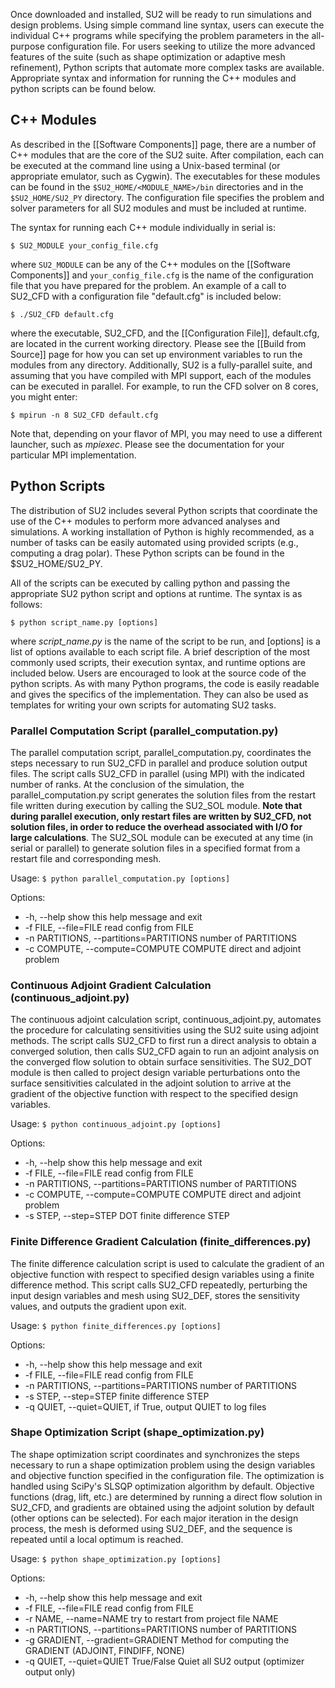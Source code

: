 Once downloaded and installed, SU2 will be ready to run simulations and design problems. Using simple command line syntax, users can execute the individual C++ programs while specifying the problem parameters in the all-purpose configuration file. For users seeking to utilize the more advanced features of the suite (such as shape optimization or adaptive mesh refinement), Python scripts that automate more complex tasks are available. Appropriate syntax and information for running the C++ modules and python scripts can be found below.

## C++ Modules

As described in the [[Software Components]] page, there are a number of C++ modules that are the core of the SU2 suite. After compilation, each can be executed at the command line using a Unix-based terminal (or appropriate emulator, such as Cygwin). The executables for these modules can be found in the `$SU2_HOME/<MODULE_NAME>/bin` directories and in the `$SU2_HOME/SU2_PY` directory.  The configuration file specifies the problem and solver parameters for all SU2 modules and must be included at runtime.

The syntax for running each C++ module individually in serial is:
```
$ SU2_MODULE your_config_file.cfg
```
where `SU2_MODULE` can be any of the C++ modules on the [[Software Components]] and `your_config_file.cfg` is the name of the configuration file that you have prepared for the problem. An example of a call to SU2_CFD with a configuration file "default.cfg" is included below:
```
$ ./SU2_CFD default.cfg
```
where the executable, SU2_CFD, and the [[Configuration File]], default.cfg, are located in the current working directory.  Please see the [[Build from Source]] page for how you can set up environment variables to run the modules from any directory. Additionally, SU2 is a fully-parallel suite, and assuming that you have compiled with MPI support, each of the modules can be executed in parallel. For example, to run the CFD solver on 8 cores, you might enter:
```
$ mpirun -n 8 SU2_CFD default.cfg
```
Note that, depending on your flavor of MPI, you may need to use a different launcher, such as *mpiexec*. Please see the documentation for your particular MPI implementation.

## Python Scripts

The distribution of SU2 includes several Python scripts that coordinate the use of the C++ modules to perform more advanced analyses and simulations. A working installation of Python is highly recommended, as a number of tasks can be easily automated using provided scripts (e.g., computing a drag polar). These Python scripts can be found in the $SU2_HOME/SU2_PY.

All of the scripts can be executed by calling python and passing the appropriate SU2 python script and options at runtime. The syntax is as follows:
```
$ python script_name.py [options]
```
where *script_name.py* is the name of the script to be run, and [options] is a list of options available to each script file.  A brief description of the most commonly used scripts, their execution syntax, and runtime options are included below. Users are encouraged to look at the source code of the python scripts. As with many Python programs, the code is easily readable and gives the specifics of the implementation. They can also be used as templates for writing your own scripts for automating SU2 tasks.

### Parallel Computation Script (parallel_computation.py)

The parallel computation script, parallel_computation.py, coordinates the steps necessary to run SU2_CFD in parallel and produce solution output files. The script calls SU2_CFD in parallel (using MPI) with the indicated number of ranks. At the conclusion of the simulation, the parallel_computation.py script generates the solution files from the restart file written during execution by calling the SU2_SOL module. **Note that during parallel execution, only restart files are written by SU2_CFD, not solution files, in order to reduce the overhead associated with I/O for large calculations**. The SU2_SOL module can be executed at any time (in serial or parallel) to generate solution files in a specified format from a restart file and corresponding mesh.

Usage: `$ python parallel_computation.py [options]`

Options:
* -h, --help show this help message and exit
* -f FILE, --file=FILE read config from FILE
* -n PARTITIONS, --partitions=PARTITIONS number of PARTITIONS
* -c COMPUTE, --compute=COMPUTE COMPUTE direct and adjoint problem

### Continuous Adjoint Gradient Calculation (continuous_adjoint.py)

The continuous adjoint calculation script, continuous_adjoint.py, automates the procedure for calculating sensitivities using the SU2 suite using adjoint methods. The script calls SU2_CFD to first run a direct analysis to obtain a converged solution, then calls SU2_CFD again to run an adjoint analysis on the converged flow solution to obtain surface sensitivities. The SU2_DOT module is then called to project design variable perturbations onto the surface sensitivities calculated in the adjoint solution to arrive at the gradient of the objective function with respect to the specified design variables.

Usage: `$ python continuous_adjoint.py [options]`

Options:
* -h, --help show this help message and exit
* -f FILE, --file=FILE read config from FILE
* -n PARTITIONS, --partitions=PARTITIONS number of PARTITIONS
* -c COMPUTE, --compute=COMPUTE COMPUTE direct and adjoint problem
* -s STEP, --step=STEP DOT finite difference STEP

### Finite Difference Gradient Calculation (finite_differences.py)

The finite difference calculation script is used to calculate the gradient of an objective function with respect to specified design variables using a finite difference method. This script calls SU2_CFD repeatedly, perturbing the input design variables and mesh using SU2_DEF, stores the sensitivity values, and outputs the gradient upon exit.

Usage: `$ python finite_differences.py [options]`

Options:
* -h, --help show this help message and exit
* -f FILE, --file=FILE read config from FILE
* -n PARTITIONS, --partitions=PARTITIONS number of PARTITIONS
* -s STEP, --step=STEP finite difference STEP
* -q QUIET, --quiet=QUIET, if True, output QUIET to log files 

### Shape Optimization Script (shape_optimization.py)

The shape optimization script coordinates and synchronizes the steps necessary to run a shape optimization problem using the design variables and objective function specified in the configuration file. The optimization is handled using SciPy's SLSQP optimization algorithm by default. Objective functions (drag, lift, etc.) are determined by running a direct flow solution in SU2_CFD, and gradients are obtained using the adjoint solution by default (other options can be selected). For each major iteration in the design process, the mesh is deformed using SU2_DEF, and the sequence is repeated until a local optimum is reached.

Usage: `$ python shape_optimization.py [options]`

Options:
* -h, --help show this help message and exit
* -f FILE, --file=FILE read config from FILE
* -r NAME, --name=NAME try to restart from project file NAME
* -n PARTITIONS, --partitions=PARTITIONS number of PARTITIONS
* -g GRADIENT, --gradient=GRADIENT Method for computing the GRADIENT (ADJOINT, FINDIFF, NONE)
* -q QUIET, --quiet=QUIET True/False Quiet all SU2 output (optimizer output only)